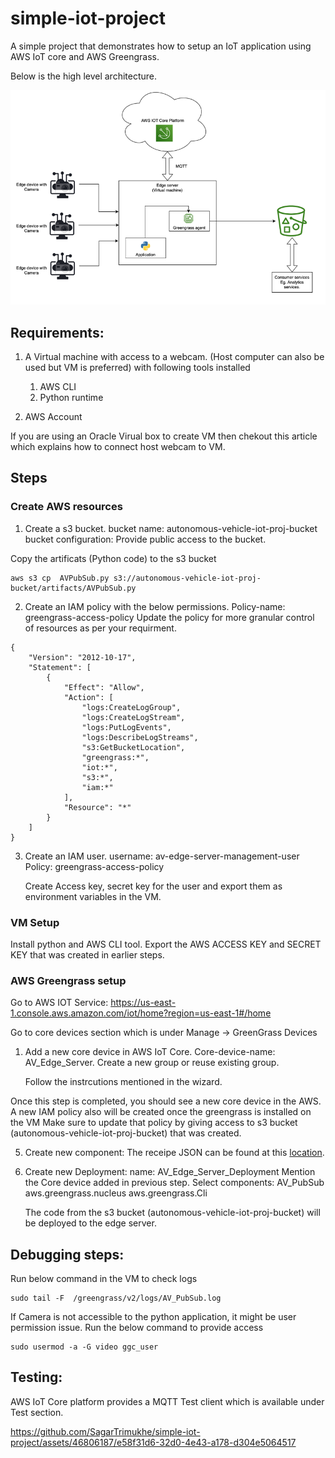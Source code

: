 # simple-iot-project
A simple project that demonstrates how to setup an IoT application using AWS IoT core and AWS Greengrass.

Below is the high level architecture.

![component-diagram](/images/components.png)


## Requirements:
1. A Virtual machine with access to a webcam. (Host computer can also be used but VM is preferred)
with following tools installed
    1. AWS CLI
    2. Python runtime

2. AWS Account


If you are using an Oracle Virual box to create VM then chekout this article which explains how to connect host webcam to VM.

## Steps
### Create AWS resources 
1. Create a s3 bucket.
    bucket name: autonomous-vehicle-iot-proj-bucket
    bucket configuration: Provide public access to the bucket.

Copy the artificats (Python code) to the s3 bucket
```
aws s3 cp  AVPubSub.py s3://autonomous-vehicle-iot-proj-bucket/artifacts/AVPubSub.py
```

2. Create an IAM policy with the below permissions.
Policy-name: greengrass-access-policy
Update the policy for more granular control of resources as per your requirment. 
```
{
    "Version": "2012-10-17",
    "Statement": [
        {
            "Effect": "Allow",
            "Action": [
                "logs:CreateLogGroup",
                "logs:CreateLogStream",
                "logs:PutLogEvents",
                "logs:DescribeLogStreams",
                "s3:GetBucketLocation",
                "greengrass:*",
                "iot:*",
                "s3:*",
                "iam:*"
            ],
            "Resource": "*"
        }
    ]
}
```

3. Create an IAM user.
    username: av-edge-server-management-user
    Policy: greengrass-access-policy
    
    Create Access key, secret key for the user and export them as environment variables in the VM.

### VM Setup
Install python and AWS CLI tool.
Export the AWS ACCESS KEY and SECRET KEY that was created in earlier steps.

### AWS Greengrass setup
Go to AWS IOT Service: https://us-east-1.console.aws.amazon.com/iot/home?region=us-east-1#/home

Go to core devices section which is under Manage -> GreenGrass Devices 

1. Add a new core device in AWS IoT Core.
    Core-device-name: AV_Edge_Server.
    Create a new group or reuse existing group.

    Follow the instrcutions mentioned in the wizard.

Once this step is completed, you should see a new core device in the AWS.
A new IAM policy also will be created once the greengrass is installed on the VM
Make sure to update that policy by giving access to s3 bucket (autonomous-vehicle-iot-proj-bucket) that was created.


5. Create new component:
    The receipe JSON can be found at this [location](https://github.com/SagarTrimukhe/simple-iot-project/blob/main/component_recipe.json).

5. Create new Deployment:
    name: AV_Edge_Server_Deployment
    Mention the Core device added in previous step.
    Select components:
        AV_PubSub
        aws.greengrass.nucleus
        aws.greengrass.Cli

    The code from the s3 bucket (autonomous-vehicle-iot-proj-bucket) will be deployed to the edge server.

    
## Debugging steps:
Run below command in the VM to check logs 
```
sudo tail -F  /greengrass/v2/logs/AV_PubSub.log
```

If Camera is not accessible to the python application, it might be user permission issue. Run the below command to provide access
```
sudo usermod -a -G video ggc_user 
```
## Testing:
AWS IoT Core platform provides a MQTT Test client which is available under Test section.


https://github.com/SagarTrimukhe/simple-iot-project/assets/46806187/e58f31d6-32d0-4e43-a178-d304e5064517

